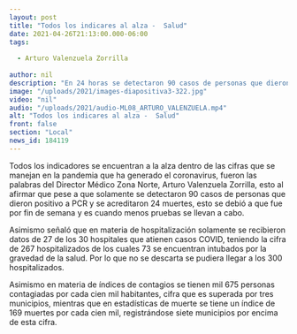 ```yaml
---
layout: post
title: "Todos los indicares al alza -  Salud"
date: 2021-04-26T21:13:00.000-06:00
tags:
  
  - Arturo Valenzuela Zorrilla
  
author: nil
description: "En 24 horas se detectaron 90 casos de personas que dieron positivo a PCR y se acreditaron 24 muertes."
image: "/uploads/2021/images-diapositiva3-322.jpg"
video: "nil"
audio: "/uploads/2021/audio-ML08_ARTURO_VALENZUELA.mp4"
alt: "Todos los indicares al alza -  Salud"
front: false
section: "Local"
news_id: 184119
---
```


Todos los indicadores se encuentran a la alza dentro de las cifras que se manejan en la pandemia que ha generado el coronavirus, fueron las palabras del Director Médico Zona Norte, Arturo Valenzuela Zorrilla, esto al afirmar que pese a que solamente se detectaron 90 casos de personas que dieron positivo a PCR y se acreditaron 24 muertes, esto se debió a que fue por fin de semana y es cuando menos pruebas se llevan a cabo.

Asimismo señaló que en materia de hospitalización solamente se recibieron datos de 27 de los 30 hospitales que atienen casos COVID, teniendo la cifra de 267 hospitalizados de los cuales 73 se encuentran intubados por la gravedad de la salud. Por lo que no se descarta se pudiera llegar a los 300 hospitalizados.

Asimismo en materia de índices de contagios se tienen mil 675 personas contagiadas por cada cien mil habitantes, cifra que es superada por tres municipios, mientras que en estadísticas de muerte se tiene un índice de 169 muertes por cada cien mil, registrándose siete municipios por encima de esta cifra.
